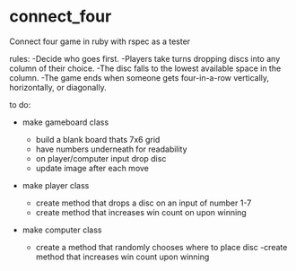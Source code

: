 # connect_four
Connect four game in ruby with rspec as a tester

rules: 
-Decide who goes first.
-Players take turns dropping discs into any column of their choice.
-The disc falls to the lowest available space in the column.
-The game ends when someone gets four-in-a-row vertically, horizontally, or diagonally.

to do:
- make gameboard class
    - build a blank board thats 7x6 grid
    - have numbers underneath for readability
    - on player/computer input drop disc
    - update image after each move


- make player class 
    - create method that drops a disc on an input of number 1-7
    - create method that increases win count on upon winning

- make computer class
    - create a method that randomly chooses where to place disc
    -create method that increases win count upon winning